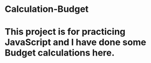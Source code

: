 # Calculation-Budget

# This project is for practicing JavaScript and I have done some Budget calculations here.
